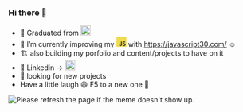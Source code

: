 ### Hi there 👋
- 🔭 Graduated from  <a href="https://www.linkedin.com/in/kim-donghwan/"><img src="https://dwj199mwkel52.cloudfront.net/assets/lewagon-logo-square-2a7e532ae58fc9d4d8520121389bfcd449cd47f4fa4e6f1bfdd1e4ff14baf562.png" width="20" height="20"/></a>
- 🌱 I’m currently improving my <img src="https://raw.githubusercontent.com/voodootikigod/logo.js/master/js.png" width="20" height="20"/> with https://javascript30.com/ :relaxed:
- :building_construction: also building my porfolio and content/projects to have on it 
- 💬 Linkedin -> <a href="https://www.linkedin.com/in/sergio-pizarro-segovia/"> <img src="https://upload.wikimedia.org/wikipedia/commons/thumb/f/f8/LinkedIn_icon_circle.svg/2048px-LinkedIn_icon_circle.svg.png" width="20" height="20"> </a>
- :eyes: looking for new projects 
-  Have a little laugh 😄 F5 to a new one :eyes:

  <img src='https://random-memer.herokuapp.com/' title="Meme" alt="Please refresh the page if the meme doesn't show up." width="250" height="300">

<!--
**SergioPizarro/SergioPizarro** is a ✨ _special_ ✨ repository because its `README.md` (this file) appears on your GitHub profile.

Here are some ideas to get you started:

- 🔭 I’m currently working on ...
- 🌱 I’m currently learning ...
- 👯 I’m looking to collaborate on ...
- 🤔 I’m looking for help with ...
- 💬 Ask me about ...
- 📫 How to reach me: ...
- 😄 Pronouns: ...
- ⚡ Fun fact: ...
-->
